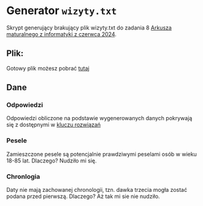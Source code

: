 # Generator `wizyty.txt`

Skrypt generujący brakujący plik wizyty.txt do zadania
8 [Arkusza maturalnego z informatyki z czerwca 2024](https://arkusze.pl/matura-informatyka-2024-czerwiec-poziom-rozszerzony/).

## Plik:

Gotowy plik możesz pobrać [tutaj](./wizyty.txt)

## Dane

### Odpowiedzi

Odpowiedzi obliczone na podstawie wygenerowanych danych pokrywają się z dostępnymi
w [kluczu rozwiązań](https://arkusze.pl/maturalne/informatyka-2024-czerwiec-matura-rozszerzona-odpowiedzi.pdf)

### Pesele

Zamieszczone pesele są potencjalnie prawdziwymi peselami osób w wieku 18-85 lat. Dlaczego? Nudziło mi się.

### Chronlogia

Daty nie mają zachowanej chronologii, tzn. dawka trzecia mogła zostać podana przed pierwszą. Dlaczego? Aż tak mi sie nie
nudziło.